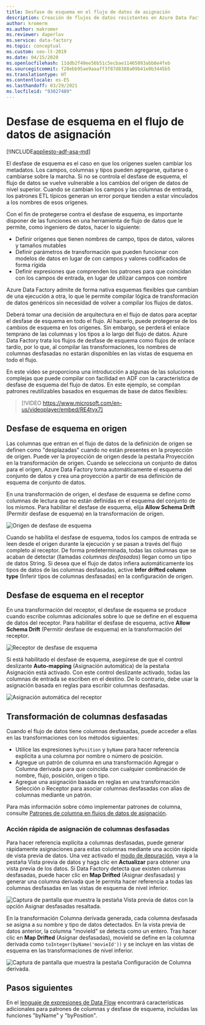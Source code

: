 ```yaml
---
title: Desfase de esquema en el flujo de datos de asignación
description: Creación de flujos de datos resistentes en Azure Data Factory con desfase de esquema
author: kromerm
ms.author: makromer
ms.reviewer: daperlov
ms.service: data-factory
ms.topic: conceptual
ms.custom: seo-lt-2019
ms.date: 04/15/2020
ms.openlocfilehash: 11ddb2f40ee56b51c5ecbae11465093abb8e4feb
ms.sourcegitcommit: f28ebb95ae9aaaff3f87d8388a09b41e0b3445b5
ms.translationtype: HT
ms.contentlocale: es-ES
ms.lasthandoff: 03/29/2021
ms.locfileid: "93027489"
---
```

# <a name="schema-drift-in-mapping-data-flow"></a>Desfase de esquema en el flujo de datos de asignación

[!INCLUDE[appliesto-adf-asa-md](includes/appliesto-adf-asa-md.md)]

El desfase de esquema es el caso en que los orígenes suelen cambiar los metadatos. Los campos, columnas y tipos pueden agregarse, quitarse o cambiarse sobre la marcha. Si no se controla el desfase de esquema, el flujo de datos se vuelve vulnerable a los cambios del origen de datos de nivel superior. Cuando se cambian los campos y las columnas de entrada, los patrones ETL típicos generan un error porque tienden a estar vinculados a los nombres de esos orígenes.

Con el fin de protegerse contra el desfase de esquema, es importante disponer de las funciones en una herramienta de flujo de datos que le permite, como ingeniero de datos, hacer lo siguiente:

* Definir orígenes que tienen nombres de campo, tipos de datos, valores y tamaños mutables
* Definir parámetros de transformación que pueden funcionar con modelos de datos en lugar de con campos y valores codificados de forma rígida
* Definir expresiones que comprenden los patrones para que coincidan con los campos de entrada, en lugar de utilizar campos con nombre

Azure Data Factory admite de forma nativa esquemas flexibles que cambian de una ejecución a otra, lo que le permite compilar lógica de transformación de datos genéricos sin necesidad de volver a compilar los flujos de datos.

Deberá tomar una decisión de arquitectura en el flujo de datos para aceptar el desfase de esquema en todo el flujo. Al hacerlo, puede protegerse de los cambios de esquema en los orígenes. Sin embargo, se perderá el enlace temprano de las columnas y los tipos a lo largo del flujo de datos. Azure Data Factory trata los flujos de desfase de esquema como flujos de enlace tardío, por lo que, al compilar las transformaciones, los nombres de columnas desfasadas no estarán disponibles en las vistas de esquema en todo el flujo.

En este vídeo se proporciona una introducción a algunas de las soluciones complejas que puede compilar con facilidad en ADF con la característica de desfase de esquema del flujo de datos. En este ejemplo, se compilan patrones reutilizables basados en esquemas de base de datos flexibles:

> [!VIDEO https://www.microsoft.com/en-us/videoplayer/embed/RE4tyx7]

## <a name="schema-drift-in-source"></a>Desfase de esquema en origen

Las columnas que entran en el flujo de datos de la definición de origen se definen como "desplazadas" cuando no están presentes en la proyección de origen. Puede ver la proyección de origen desde la pestaña Proyección en la transformación de origen. Cuando se selecciona un conjunto de datos para el origen, Azure Data Factory toma automáticamente el esquema del conjunto de datos y crea una proyección a partir de esa definición de esquema de conjunto de datos.

En una transformación de origen, el desfase de esquema se define como columnas de lectura que no están definidas en el esquema del conjunto de los mismos. Para habilitar el desfase de esquema, elija **Allow Schema Drift** (Permitir desfase de esquema) en la transformación de origen.

![Origen de desfase de esquema](media/data-flow/schemadrift001.png "Origen de desfase de esquema")

Cuando se habilita el desfase de esquema, todos los campos de entrada se leen desde el origen durante la ejecución y se pasan a través del flujo completo al receptor. De forma predeterminada, todas las columnas que se acaban de detectar (llamadas *columnas desfasadas*) llegan como un tipo de datos String. Si desea que el flujo de datos infiera automáticamente los tipos de datos de las columnas desfasadas, active **Infer drifted column type** (Inferir tipos de columnas desfasadas) en la configuración de origen.

## <a name="schema-drift-in-sink"></a>Desfase de esquema en el receptor

En una transformación del receptor, el desfase de esquema se produce cuando escribe columnas adicionales sobre lo que se define en el esquema de datos del receptor. Para habilitar el desfase de esquema, active **Allow Schema Drift** (Permitir desfase de esquema) en la transformación del receptor.

![Receptor de desfase de esquema](media/data-flow/schemadrift002.png "Receptor de desfase de esquema")

Si está habilitado el desfase de esquema, asegúrese de que el control deslizante **Auto-mapping** (Asignación automática) de la pestaña Asignación está activado. Con este control deslizante activado, todas las columnas de entrada se escriben en el destino. De lo contrario, debe usar la asignación basada en reglas para escribir columnas desfasadas.

![Asignación automática del receptor](media/data-flow/automap.png "Asignación automática del receptor")

## <a name="transforming-drifted-columns"></a>Transformación de columnas desfasadas

Cuando el flujo de datos tiene columnas desfasadas, puede acceder a ellas en las transformaciones con los métodos siguientes:

* Utilice las expresiones `byPosition` y `byName` para hacer referencia explícita a una columna por nombre o número de posición.
* Agregue un patrón de columna en una transformación Agregar o Columna derivada para que coincida con cualquier combinación de nombre, flujo, posición, origen o tipo.
* Agregue una asignación basada en reglas en una transformación Selección o Receptor para asociar columnas desfasadas con alias de columnas mediante un patrón.

Para más información sobre cómo implementar patrones de columna, consulte [Patrones de columna en flujos de datos de asignación](concepts-data-flow-column-pattern.md).

### <a name="map-drifted-columns-quick-action"></a>Acción rápida de asignación de columnas desfasadas

Para hacer referencia explícita a columnas desfasadas, puede generar rápidamente asignaciones para estas columnas mediante una acción rápida de vista previa de datos. Una vez activado el [modo de depuración](concepts-data-flow-debug-mode.md), vaya a la pestaña Vista previa de datos y haga clic en **Actualizar** para obtener una vista previa de los datos. Si Data Factory detecta que existen columnas desfasadas, puede hacer clic en **Map Drifted** (Asignar desfasadas) y generar una columna derivada que le permita hacer referencia a todas las columnas desfasadas en las vistas de esquema de nivel inferior.

![Captura de pantalla que muestra la pestaña Vista previa de datos con la opción Asignar desfasadas resaltada.](media/data-flow/mapdrifted1.png "Map drifted (Asignar desfasadas)")

En la transformación Columna derivada generada, cada columna desfasada se asigna a su nombre y tipo de datos detectados. En la vista previa de datos anterior, la columna "movieId" se detecta como un entero. Tras hacer clic en **Map Drifted** (Asignar desfasadas), movieId se define en la columna derivada como `toInteger(byName('movieId'))` y se incluye en las vistas de esquema en las transformaciones de nivel inferior.

![Captura de pantalla que muestra la pestaña Configuración de Columna derivada.](media/data-flow/mapdrifted2.png "Map drifted (Asignar desfasadas)")

## <a name="next-steps"></a>Pasos siguientes
En el [lenguaje de expresiones de Data Flow](data-flow-expression-functions.md) encontrará características adicionales para patrones de columnas y desfase de esquema, incluidas las funciones "byName" y "byPosition".
